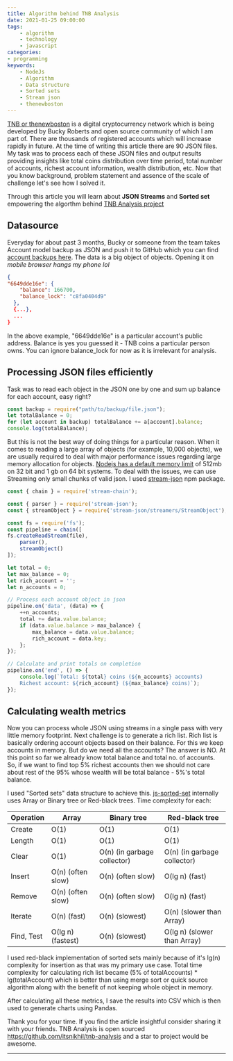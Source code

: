 ```yaml
---
title: Algorithm behind TNB Analysis
date: 2021-01-25 09:00:00
tags:
    - algorithm
    - technology
    - javascript
categories:
- programming
keywords:
    - NodeJs
    - Algorithm
    - Data structure
    - Sorted sets
    - Stream json
    - thenewboston
---
```


[TNB or thenewboston](https://thenewboston.com/) is a digital cryptocurrency network which is being developed by Bucky Roberts and open source community of which I am part of. There are thousands of registered accounts which will increase rapidly in future. At the time of writing this article there are 90 JSON files. My task was to process each of these JSON files and output results providing insights like total coins distribution over time period, total number of accounts, richest account information, wealth distribution, etc. Now that you know background, problem statement and assence of the scale of challenge let's see how I solved it.

Through this article you will learn about **JSON Streams** and **Sorted set** empowering the algorthm behind [TNB Analysis project](https://itsnikhil.github.io/tnb-analysis/)

## Datasource

Everyday for about past 3 months, Bucky or someone from the team takes Account model backup as JSON and push it to GitHub which you can find [account backups here](https://github.com/thenewboston-developers/Account-Backups/tree/master/account_backups). The data is a big object of objects. Opening it on *mobile browser hangs my phone lol*

```json
{
"6649dde16e": {
    "balance": 166700,
    "balance_lock": "c8fa0404d9"
  },
  {...},
  ...
}
```
In the above example, "6649dde16e" is a particular account's public address. Balance is yes you guessed it - TNB coins a particular person owns. You can ignore balance_lock for now as it is irrelevant for analysis.

## Processing JSON files efficiently

Task was to read each object in the JSON one by one and sum up balance for each account, easy right?

```js
const backup = require("path/to/backup/file.json");
let totalBalance = 0;
for (let account in backup) totalBalance += a[account].balance;
console.log(totalBalance);
```

But this is not the best way of doing things for a particular reason. When it comes to reading a large array of objects (for example, 10,000 objects), we are usually required to deal with major performance issues regarding large memory allocation for objects. [Nodejs has a default memory limit](https://medium.com/@vuongtran/how-to-solve-process-out-of-memory-in-node-js-5f0de8f8464c) of 512mb on 32 bit and 1 gb on 64 bit systems. To deal with the issues, we can use Streaming only small chunks of valid json. I used [stream-json](https://www.npmjs.com/package/stream-json) npm package.

```js
const { chain } = require('stream-chain');

const { parser } = require('stream-json');
const { streamObject } = require('stream-json/streamers/StreamObject');

const fs = require('fs');
const pipeline = chain([
fs.createReadStream(file),
    parser(),
    streamObject()
]);

let total = 0;
let max_balance = 0;
let rich_account = '';
let n_accounts = 0;

// Process each account object in json
pipeline.on('data', (data) => {
    ++n_accounts;
    total += data.value.balance;
    if (data.value.balance > max_balance) { 
        max_balance = data.value.balance;
        rich_account = data.key;
    };
});

// Calculate and print totals on completion
pipeline.on('end', () => {
    console.log(`Total: ${total} coins (${n_accounts} accounts)
    Richest account: ${rich_account} (${max_balance} coins)`);
});
```

## Calculating wealth metrics

Now you can process whole JSON using streams in a single pass with very little memory footprint. Next challenge is to generate a rich list. Rich list is basically ordering account objects based on their balance. For this we keep accounts in memory. But do we need all the accounts? The answer is NO. At this point so far we already know total balance and total no. of accounts. So, if we want to find top 5% richest accounts then we should not care about rest of the 95% whose wealth will be total balance - 5%'s total balance.

I used "Sorted sets" data structure to achieve this. [js-sorted-set]((https://www.npmjs.com/package/js-sorted-set)) internally uses Array or Binary tree or Red-black trees. Time complexity for each:

| Operation | Array | Binary tree | Red-black tree |
| --------- | ----- | ----------- | -------------- |
| Create | O(1) | O(1) | O(1) |
| Length | O(1) | O(1) | O(1) |
| Clear | O(1) | O(n) (in garbage collector) | O(n) (in garbage collector) |
| Insert | O(n) (often slow) | O(n) (often slow) | O(lg n) (fast) |
| Remove | O(n) (often slow) | O(n) (often slow) | O(lg n) (fast) |
| Iterate | O(n) (fast) | O(n) (slowest) | O(n) (slower than Array) |
| Find, Test | O(lg n) (fastest) | O(n) (slowest) | O(lg n) (slower than Array) |

I used red-black implementation of sorted sets mainly because of it's lg(n) complexity for insertion as that was my primary use case. Total time complexity for calculating rich list became (5% of totalAccounts) * lg(totalAccount) which is better than using merge sort or quick source algorithm along with the benefit of not keeping whole object in memory.

After calculating all these metrics, I save the results into CSV which is then used to generate charts using Pandas.

Thank you for your time. If you find the article insightful consider sharing it with your friends. TNB Analysis is open sourced https://github.com/itsnikhil/tnb-analysis and a star to project would be awesome.

---